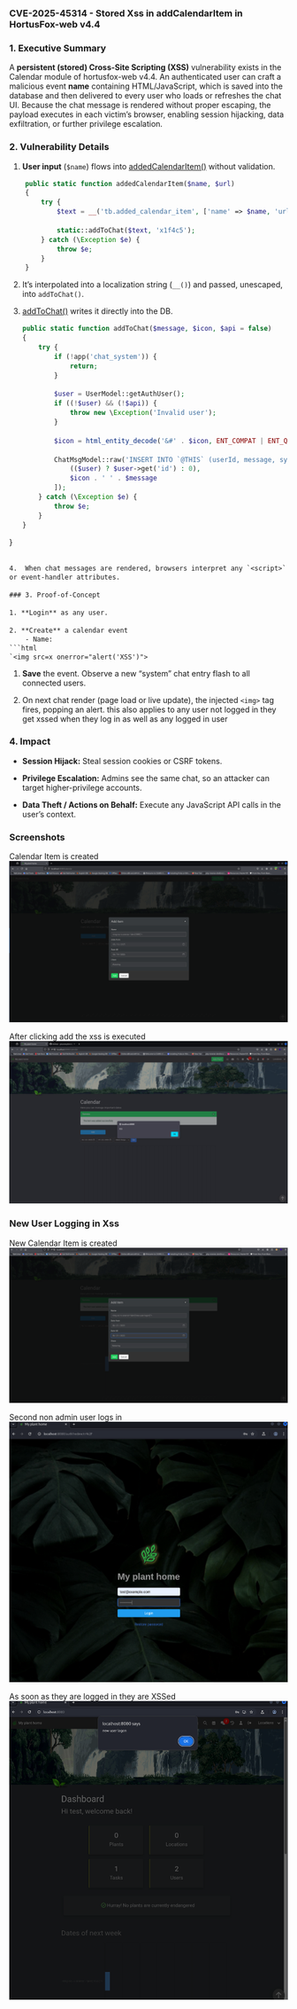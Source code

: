 ### CVE-2025-45314 - Stored Xss in addCalendarItem in HortusFox-web v4.4

### 1. Executive Summary

A **persistent (stored) Cross-Site Scripting (XSS)** vulnerability exists in the Calendar module of hortusfox-web v4.4. An authenticated user can craft a malicious event **name** containing HTML/JavaScript, which is saved into the database and then delivered to every user who loads or refreshes the chat UI. Because the chat message is rendered without proper escaping, the payload executes in each victim’s browser, enabling session hijacking, data exfiltration, or further privilege escalation.

### 2. Vulnerability Details

1. **User input** (`$name`) flows into [addedCalendarItem()](https://github.com/danielbrendel/hortusfox-web/blob/5c2e5355c87f023c74a1dd0170555ef1afa403db/app/modules/TextBlockModule.php#L15-L24) without validation.
```php
    public static function addedCalendarItem($name, $url)
    {
        try {
            $text = __('tb.added_calendar_item', ['name' => $name, 'url' => $url]);

            static::addToChat($text, 'x1f4c5');
        } catch (\Exception $e) {
            throw $e;
        }
    }
```
    
2. It’s interpolated into a localization string (`__()`) and passed, unescaped, into `addToChat()`.
    
3. [addToChat()](https://github.com/danielbrendel/hortusfox-web/blob/5c2e5355c87f023c74a1dd0170555ef1afa403db/app/modules/TextBlockModule.php#L201) writes it directly into the DB.
	```php
    public static function addToChat($message, $icon, $api = false)
    {
        try {
            if (!app('chat_system')) {
                return;
            }

            $user = UserModel::getAuthUser();
            if ((!$user) && (!$api)) {
                throw new \Exception('Invalid user');
            }

            $icon = html_entity_decode('&#' . $icon, ENT_COMPAT | ENT_QUOTES);

            ChatMsgModel::raw('INSERT INTO `@THIS` (userId, message, sysmsg, created_at) VALUES(?, ?, 1, CURRENT_TIMESTAMP)', [
                (($user) ? $user->get('id') : 0),
                $icon . ' ' . $message
            ]);
        } catch (\Exception $e) {
            throw $e;
        }
    }
}

```

4.  When chat messages are rendered, browsers interpret any `<script>` or event-handler attributes.

### 3. Proof-of-Concept

1. **Login** as any user.
    
2. **Create** a calendar event
	- Name:
```html
`<img src=x onerror="alert('XSS')">
```
1. **Save** the event. Observe a new “system” chat entry flash to all connected users.
    
2. On next chat render (page load or live update), the injected `<img>` tag fires, popping an alert.
		this also applies to any user not logged in they get xssed when they log in as well as any logged in user

### 4. Impact

- **Session Hijack:** Steal session cookies or CSRF tokens.
    
- **Privilege Escalation:** Admins see the same chat, so an attacker can target higher-privilege accounts.
    
- **Data Theft / Actions on Behalf:** Execute any JavaScript API calls in the user’s context.

### Screenshots

Calendar Item is created
![](images/1.png)

After clicking add the xss is executed
![](images/2.png)
### New User Logging in Xss
New Calendar Item is created
![](images/3.png)

Second non admin user logs in
![](images/5.png)

As soon as they are logged in they are XSSed
![](images/4.png) 
